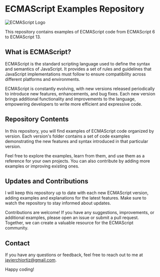 # ECMAScript Examples Repository

![ECMAScript Logo](https://upload.wikimedia.org/wikipedia/commons/thumb/d/d9/Node.js_logo.svg/200px-Node.js_logo.svg.png)

This repository contains examples of ECMAScript code from ECMAScript 6 to ECMAScript 13. 

## What is ECMAScript?

ECMAScript is the standard scripting language used to define the syntax and semantics of JavaScript. It provides a set of rules and guidelines that JavaScript implementations must follow to ensure compatibility across different platforms and environments.

ECMAScript is constantly evolving, with new versions released periodically to introduce new features, enhancements, and bug fixes. Each new version brings additional functionality and improvements to the language, empowering developers to write more efficient and expressive code.

## Repository Contents

In this repository, you will find examples of ECMAScript code organized by version. Each version's folder contains a set of code examples demonstrating the new features and syntax introduced in that particular version.

Feel free to explore the examples, learn from them, and use them as a reference for your own projects. You can also contribute by adding more examples or improving existing ones.

## Updates and Contributions

I will keep this repository up to date with each new ECMAScript version, adding examples and explanations for the latest features. Make sure to watch the repository to stay informed about updates.

Contributions are welcome! If you have any suggestions, improvements, or additional examples, please open an issue or submit a pull request. Together, we can create a valuable resource for the ECMAScript community.

## Contact

If you have any questions or feedback, feel free to reach out to me at javierchiortiz@gmail.com.

Happy coding!
